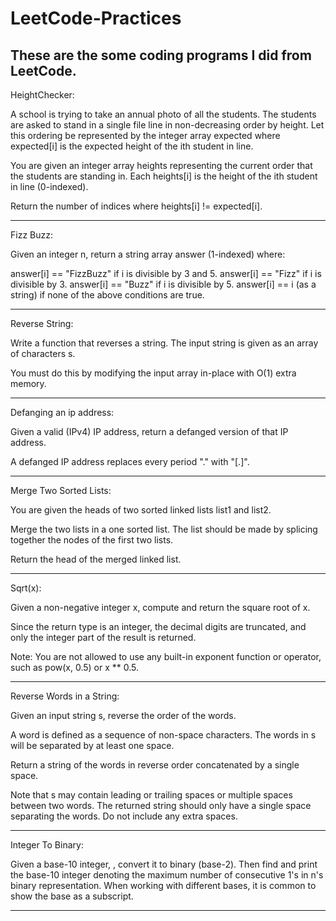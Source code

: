 # LeetCode-Practices

These are the some coding programs I did from LeetCode.
-----------------------------------------------------------------------------------------------------------------------------------------------------------------------------

HeightChecker: 

A school is trying to take an annual photo of all the students. The students are asked to stand in a single file line in non-decreasing order by height. Let this ordering be represented by the integer array expected where expected[i] is the expected height of the ith student in line.

You are given an integer array heights representing the current order that the students are standing in. Each heights[i] is the height of the ith student in line (0-indexed).

Return the number of indices where heights[i] != expected[i].

-----------------------------------------------------------------------------------------------------------------------------------------------------------------------------

Fizz Buzz:

Given an integer n, return a string array answer (1-indexed) where:

answer[i] == "FizzBuzz" if i is divisible by 3 and 5.
answer[i] == "Fizz" if i is divisible by 3.
answer[i] == "Buzz" if i is divisible by 5.
answer[i] == i (as a string) if none of the above conditions are true.

------------------------------------------------------------------------------------------------------------------------------------------------------------------------------

Reverse String:

Write a function that reverses a string. The input string is given as an array of characters s.

You must do this by modifying the input array in-place with O(1) extra memory.

------------------------------------------------------------------------------------------------------------------------------------------------------------------------------

Defanging an ip address:

Given a valid (IPv4) IP address, return a defanged version of that IP address.

A defanged IP address replaces every period "." with "[.]".

------------------------------------------------------------------------------------------------------------------------------------------------------------------------------

Merge Two Sorted Lists:

You are given the heads of two sorted linked lists list1 and list2.

Merge the two lists in a one sorted list. The list should be made by splicing together the nodes of the first two lists.

Return the head of the merged linked list.

-----------------------------------------------------------------------------------------------------------------------------------------------------------------------------

Sqrt(x):

Given a non-negative integer x, compute and return the square root of x.

Since the return type is an integer, the decimal digits are truncated, and only the integer part of the result is returned.

Note: You are not allowed to use any built-in exponent function or operator, such as pow(x, 0.5) or x ** 0.5.

------------------------------------------------------------------------------------------------------------------------------------------------------------------------------

Reverse Words in a String:

Given an input string s, reverse the order of the words.

A word is defined as a sequence of non-space characters. The words in s will be separated by at least one space.

Return a string of the words in reverse order concatenated by a single space.

Note that s may contain leading or trailing spaces or multiple spaces between two words. The returned string should only have a single space separating the words. Do not include any extra spaces.

--------------------------------------------------------------------------------------------------------------------------------------------------------------------------------

Integer To Binary:

Given a base-10 integer, , convert it to binary (base-2). Then find and print the base-10 integer denoting the maximum number of consecutive 1's in n's binary representation. When working with different bases, it is common to show the base as a subscript.

---------------------------------------------------------------------------------------------------------------------------------------------------------------------------------
